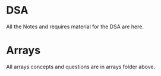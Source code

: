 # DSA
All the Notes and requires material for the DSA are here.
# Arrays
All arrays concepts and questions are in arrays folder above.
